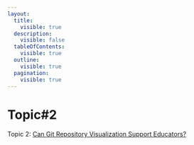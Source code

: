 ```yaml
---
layout:
  title:
    visible: true
  description:
    visible: false
  tableOfContents:
    visible: true
  outline:
    visible: true
  pagination:
    visible: true
---
```


# Topic#2

Topic 2: [Can Git Repository Visualization Support Educators?](https://ieeexplore.ieee.org/abstract/document/9978497?casa\_token=1zERXMOA7wEAAAAA:qcoRX5TCLq5jBYgrzLaTfnpPolVXjxuKR\_0PNgxEPksrt600vOIW\_sNKePfen\_ERwvMA0lzB)

